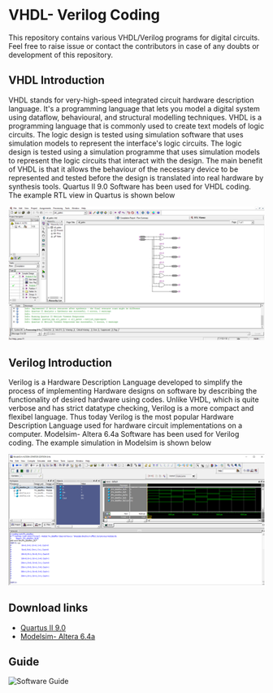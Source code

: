 # VHDL- Verilog Coding

This repository contains various VHDL/Verilog programs for digital circuits. Feel free to raise issue or contact the contributors in case of any doubts or development of this repository.

## VHDL Introduction
VHDL stands for very-high-speed integrated circuit hardware description language. It's a programming language that lets you model a digital system using dataflow, behavioural, and structural modelling techniques. VHDL is a programming language that is commonly used to create text models of logic circuits. The logic design is tested using simulation software that uses simulation models to represent the interface's logic circuits. The logic design is tested using a simulation programme that uses simulation models to represent the logic circuits that interact with the design. The main benefit of VHDL is that it allows the behaviour of the necessary device to be represented and tested before the design is translated into real hardware by synthesis tools.
Quartus II 9.0 Software has been used for VHDL coding. The example RTL view in Quartus is shown below

![](Media/RTL_view.png)

## Verilog Introduction
Verilog is a Hardware Description Language developed to simplify the process of implementing Hardware designs on software by describing the functionality of desired hardware using codes. Unlike VHDL, which is quite verbose and has strict datatype checking, Verilog is a more compact and flexibel language. Thus today Verilog is the most popular Hardware Description Language used for hardware circuit implementations on a computer.
Modelsim- Altera 6.4a Software has been used for Verilog coding. The example simulation in Modelsim is shown below

![](Media/FA_dataflow_sim.png)


## Download links
* [Quartus II 9.0](https://fpgasoftware.intel.com/13.0sp1/?edition=web)
* [Modelsim- Altera 6.4a](https://drive.google.com/uc?id=1bRwvnQrGw0gavGml-SpD0AZFAumdPXTg&export=download)

## Guide
![Software Guide](Media/Software_Guide)
